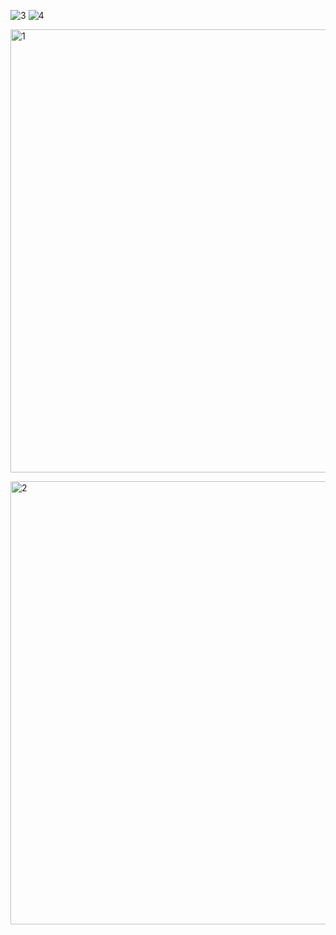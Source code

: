 ![3](https://github.com/user-attachments/assets/ec69681f-75e8-407c-8129-320e19b1da03)  ![4](https://github.com/user-attachments/assets/070aa62a-5625-4720-81db-7932aded9b0a)

<BT><img width="709" alt="1" src="https://github.com/user-attachments/assets/def3a0ae-492f-425b-a866-b7336cb4ce08">

<BT><img width="709" alt="2" src="https://github.com/user-attachments/assets/2906f6df-53f7-4114-a3bd-d81e7059495b">
